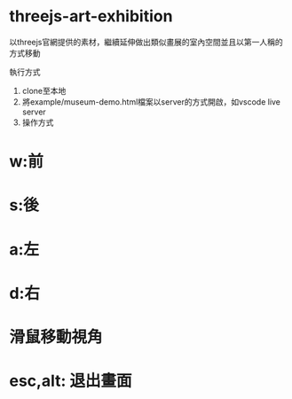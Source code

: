 # threejs-art-exhibition

以threejs官網提供的素材，繼續延伸做出類似畫展的室內空間並且以第一人稱的方式移動

執行方式

1. clone至本地
2. 將example/museum-demo.html檔案以server的方式開啟，如vscode live server
3. 操作方式 
# w:前 
# s:後 
# a:左 
# d:右
# 滑鼠移動視角
# esc,alt: 退出畫面
